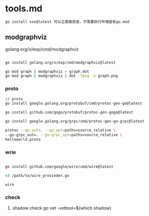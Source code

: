 # tools.md

```sh
go install xxx@latest 可以之直接安装，不需要执行环境是有go.mod

```

## modgraphviz

golang.org/x/exp/cmd/modgraphviz

```sh

go install golang.org/x/exp/cmd/modgraphviz@latest

go mod graph | modgraphviz > graph.dot
go mod graph | modgraphviz | dot -Tpng -o graph.png
```

### proto

```sh
// proto
go install google.golang.org/protobuf/cmd/protoc-gen-go@latest

go install github.com/gogo/protobuf/protoc-gen-gogo@latest

go install google.golang.org/grpc/cmd/protoc-gen-go-grpc@latest

protoc --go_out=. --go_opt=paths=source_relative \
--go-grpc_out=. --go-grpc_opt=paths=source_relative \
helloworld.proto
```

### wrie

```sh

go install github.com/google/wire/cmd/wire@latest

cd /path/to/wire_provieder.go

wire

```


### check


1. shadow check
go vet -vettool=$(which shadow)
